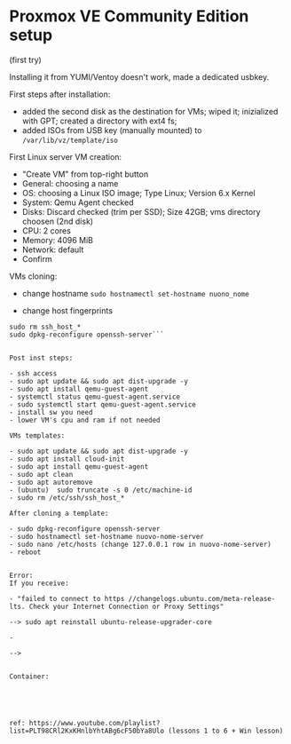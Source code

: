 # Proxmox VE Community Edition setup

(first try)

Installing it from YUMI/Ventoy doesn't work, made a dedicated usbkey.

First steps after installation:

- added the second disk as the destination for VMs; wiped it; inizialized with GPT; created a directory with ext4 fs;
- added ISOs from USB key (manually mounted) to ```/var/lib/vz/template/iso```


First Linux server VM creation:

- "Create VM" from top-right button
- General: choosing a name
- OS: choosing a Linux ISO image; Type Linux; Version 6.x Kernel
- System: Qemu Agent checked
- Disks: Discard checked (trim per SSD); Size 42GB; vms directory choosen (2nd disk)
- CPU: 2 cores
- Memory: 4096 MiB
- Network: default
- Confirm


VMs cloning:

- change hostname
```sudo hostnamectl set-hostname nuono_nome```

- change host fingerprints
```cd /etc/ssh
sudo rm ssh_host_*
sudo dpkg-reconfigure openssh-server```


Post inst steps:

- ssh access
- sudo apt update && sudo apt dist-upgrade -y
- sudo apt install qemu-guest-agent
- systemctl status qemu-guest-agent.service
- sudo systemctl start qemu-guest-agent.service
- install sw you need
- lower VM's cpu and ram if not needed

VMs templates:

- sudo apt update && sudo apt dist-upgrade -y
- sudo apt install cloud-init
- sudo apt install qemu-guest-agent
- sudo apt clean
- sudo apt autoremove 
- (ubuntu)  sudo truncate -s 0 /etc/machine-id
- sudo rm /etc/ssh/ssh_host_*

After cloning a template:

- sudo dpkg-reconfigure openssh-server
- sudo hostnamectl set-hostname nuovo-nome-server
- sudo nano /etc/hosts (change 127.0.0.1 row in nuovo-nome-server)
- reboot


Error:
If you receive:

- "failed to connect to https //changelogs.ubuntu.com/meta-release-lts. Check your Internet Connection or Proxy Settings"

--> sudo apt reinstall ubuntu-release-upgrader-core

- 

--> 


Container:





ref: https://www.youtube.com/playlist?list=PLT98CRl2KxKHnlbYhtABg6cF50bYa8Ulo (lessons 1 to 6 + Win lesson)
